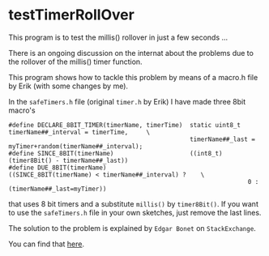 # testTimerRollOver
This program is to test the millis() rollover in just a few seconds ...

There is an ongoing discussion on the internat about the problems due to 
the rollover of the millis() timer function.

This program shows how to tackle this problem by means of a macro.h file by Erik (with some changes by me).

In the `safeTimers.h` file (original `timer.h` by Erik) I have made three 8bit macro's
```
#define DECLARE_8BIT_TIMER(timerName, timerTime)  static uint8_t timerName##_interval = timerTime,     \
                                                  timerName##_last = myTimer+random(timerName##_interval);
#define SINCE_8BIT(timerName)                     ((int8_t)(timer8Bit() - timerName##_last))
#define DUE_8BIT(timerName)                       ((SINCE_8BIT(timerName) < timerName##_interval) ?    \
                                                                  0 : (timerName##_last=myTimer))
```

that uses 8 bit timers and a substitute `millis()` by `timer8Bit()`.
If you want to use the `safeTimers.h` file in your own sketches, just remove the last lines.

The solution to the problem is explained by `Edgar Bonet` on `StackExchange`.

You can find that [here](https://arduino.stackexchange.com/questions/12587/how-can-i-handle-the-millis-rollover).

